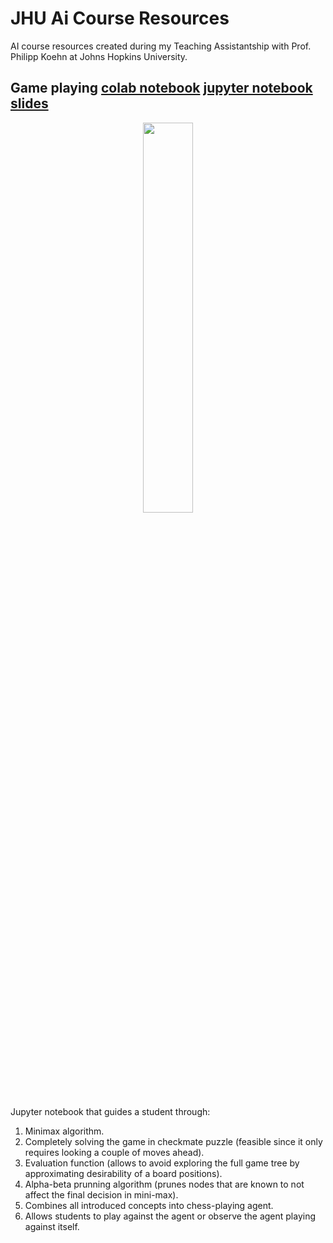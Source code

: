 # JHU Ai Course Resources

AI course resources created during my Teaching Assistantship with Prof. Philipp Koehn at Johns Hopkins University.

## Game playing [colab notebook](https://colab.research.google.com/github/warmspringwinds/jhu-ai-course-teaching/blob/master/game_playing/notebook.ipynb) [jupyter notebook](game_playing/notebook.ipynb) [slides](game_playing/slides.pdf)

<p align="center">
  <img src="https://github.com/warmspringwinds/jhu-ai-course-teaching/blob/master/imgs/chess_puzzle_solution.gif" width="40%" align="middle">
</p>

Jupyter notebook that guides a student through:

<p align="center">

1. Minimax algorithm.
2. Completely solving the game in checkmate puzzle (feasible since it only requires looking a couple of moves ahead).
3. Evaluation function (allows to avoid exploring the full game tree by approximating desirability of a board positions).
4. Alpha-beta prunning algorithm (prunes nodes that are known to not affect the final decision in mini-max).
5. Combines all introduced concepts into chess-playing agent.
6. Allows students to play against the agent or observe the agent playing against itself.
    
</p>